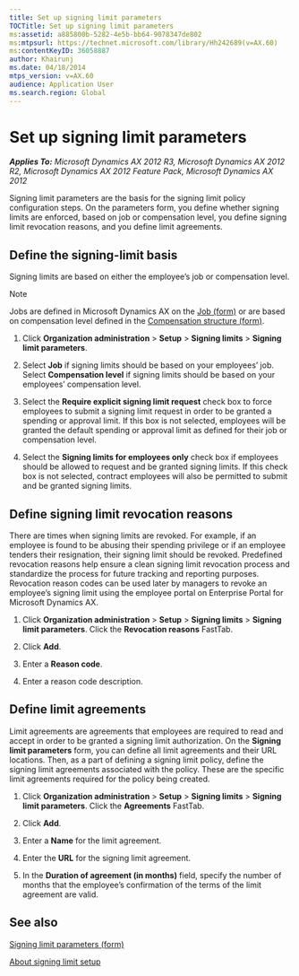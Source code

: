 ```yaml
---
title: Set up signing limit parameters
TOCTitle: Set up signing limit parameters
ms:assetid: a885800b-5282-4e5b-bb64-9078347de802
ms:mtpsurl: https://technet.microsoft.com/library/Hh242689(v=AX.60)
ms:contentKeyID: 36058887
author: Khairunj
ms.date: 04/18/2014
mtps_version: v=AX.60
audience: Application User
ms.search.region: Global
---
```


# Set up signing limit parameters 


_**Applies To:** Microsoft Dynamics AX 2012 R3, Microsoft Dynamics AX 2012 R2, Microsoft Dynamics AX 2012 Feature Pack, Microsoft Dynamics AX 2012_

Signing limit parameters are the basis for the signing limit policy configuration steps. On the parameters form, you define whether signing limits are enforced, based on job or compensation level, you define signing limit revocation reasons, and you define limit agreements.

## Define the signing-limit basis

Signing limits are based on either the employee’s job or compensation level.


> [!NOTE]
> <P>Jobs are defined in Microsoft Dynamics AX on the <A href="https://technet.microsoft.com/library/hh209557(v=ax.60)">Job (form)</A> or are based on compensation level defined in the <A href="https://technet.microsoft.com/library/hh803022(v=ax.60)">Compensation structure (form)</A>.</P>



1.  Click **Organization administration** \> **Setup** \> **Signing limits** \> **Signing limit parameters**.

2.  Select **Job** if signing limits should be based on your employees’ job. Select **Compensation level** if signing limits should be based on your employees’ compensation level.

3.  Select the **Require explicit signing limit request** check box to force employees to submit a signing limit request in order to be granted a spending or approval limit. If this box is not selected, employees will be granted the default spending or approval limit as defined for their job or compensation level.

4.  Select the **Signing limits for employees only** check box if employees should be allowed to request and be granted signing limits. If this check box is not selected, contract employees will also be permitted to submit and be granted signing limits.

## Define signing limit revocation reasons

There are times when signing limits are revoked. For example, if an employee is found to be abusing their spending privilege or if an employee tenders their resignation, their signing limit should be revoked. Predefined revocation reasons help ensure a clean signing limit revocation process and standardize the process for future tracking and reporting purposes. Revocation reason codes can be used later by managers to revoke an employee’s signing limit using the employee portal on Enterprise Portal for Microsoft Dynamics AX.

1.  Click **Organization administration** \> **Setup** \> **Signing limits** \> **Signing limit parameters**. Click the **Revocation reasons** FastTab.

2.  Click **Add**.

3.  Enter a **Reason code**.

4.  Enter a reason code description.

## Define limit agreements

Limit agreements are agreements that employees are required to read and accept in order to be granted a signing limit authorization. On the **Signing limit parameters** form, you can define all limit agreements and their URL locations. Then, as a part of defining a signing limit policy, define the signing limit agreements associated with the policy. These are the specific limit agreements required for the policy being created.

1.  Click **Organization administration** \> **Setup** \> **Signing limits** \> **Signing limit parameters**. Click the **Agreements** FastTab.

2.  Click **Add**.

3.  Enter a **Name** for the limit agreement.

4.  Enter the **URL** for the signing limit agreement.

5.  In the **Duration of agreement (in months)** field, specify the number of months that the employee’s confirmation of the terms of the limit agreement are valid.

## See also

[Signing limit parameters (form)](https://technet.microsoft.com/library/hh209378\(v=ax.60\))

[About signing limit setup](about-signing-limit-setup.md)

  


